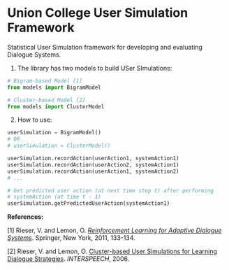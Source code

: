 # Union College User Simulation Framework

Statistical User Simulation framework for developing and evaluating Dialogue Systems.

1. The library has two models to build USer SImulations:

```python
# Bigram-based Model [1]
from models import BigramModel

# Cluster-based Model [2]
from models import ClusterModel
```

2. How to use:

```python
userSimulation = BigramModel()
# OR
# userSimulation = ClusterModel()

userSimulation.recordAction(userAction1, systemAction1)
userSimulation.recordAction(userAction2, systemAction1)
userSimulation.recordAction(userAction1, systemAction2)
# ...

# Get predicted user action (at next time step t) after performing
# systemAction (at time t - 1)
userSimulation.getPredictedUserAction(systemAction1)

```

**References:**

[1] Rieser, V. and Lemon, O. *[Reinforcement Learning for Adaptive Dialogue Systems](http://link.springer.com/book/10.1007%2F978-3-642-24942-6)*. Springer, New York, 2011, 133-134.

[2] Rieser, V. and Lemon, O. [Cluster-based User Simulations for Learning Dialogue Strategies](https://pdfs.semanticscholar.org/92c4/08960e3a9cbb433a719f280e0b29b62c1edd.pdf). *INTERSPEECH*, 2006.
